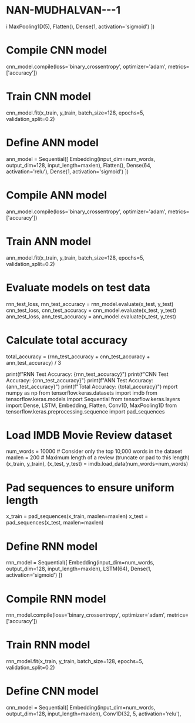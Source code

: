 # NAN-MUDHALVAN---1
i
    MaxPooling1D(5),
    Flatten(),
    Dense(1, activation='sigmoid')
])

# Compile CNN model
cnn_model.compile(loss='binary_crossentropy', optimizer='adam', metrics=['accuracy'])

# Train CNN model
cnn_model.fit(x_train, y_train, batch_size=128, epochs=5, validation_split=0.2)

# Define ANN model
ann_model = Sequential([
    Embedding(input_dim=num_words, output_dim=128, input_length=maxlen),
    Flatten(),
    Dense(64, activation='relu'),
    Dense(1, activation='sigmoid')
])

# Compile ANN model
ann_model.compile(loss='binary_crossentropy', optimizer='adam', metrics=['accuracy'])

# Train ANN model
ann_model.fit(x_train, y_train, batch_size=128, epochs=5, validation_split=0.2)

# Evaluate models on test data
rnn_test_loss, rnn_test_accuracy = rnn_model.evaluate(x_test, y_test)
cnn_test_loss, cnn_test_accuracy = cnn_model.evaluate(x_test, y_test)
ann_test_loss, ann_test_accuracy = ann_model.evaluate(x_test, y_test)

# Calculate total accuracy
total_accuracy = (rnn_test_accuracy + cnn_test_accuracy + ann_test_accuracy) / 3

print(f"RNN Test Accuracy: {rnn_test_accuracy}")
print(f"CNN Test Accuracy: {cnn_test_accuracy}")
print(f"ANN Test Accuracy: {ann_test_accuracy}")
print(f"Total Accuracy: {total_accuracy}")
mport numpy as np
from tensorflow.keras.datasets import imdb
from tensorflow.keras.models import Sequential
from tensorflow.keras.layers import Dense, LSTM, Embedding, Flatten, Conv1D, MaxPooling1D
from tensorflow.keras.preprocessing.sequence import pad_sequences

# Load IMDB Movie Review dataset
num_words = 10000  # Consider only the top 10,000 words in the dataset
maxlen = 200  # Maximum length of a review (truncate or pad to this length)
(x_train, y_train), (x_test, y_test) = imdb.load_data(num_words=num_words)

# Pad sequences to ensure uniform length
x_train = pad_sequences(x_train, maxlen=maxlen)
x_test = pad_sequences(x_test, maxlen=maxlen)

# Define RNN model
rnn_model = Sequential([
    Embedding(input_dim=num_words, output_dim=128, input_length=maxlen),
    LSTM(64),
    Dense(1, activation='sigmoid')
])

# Compile RNN model
rnn_model.compile(loss='binary_crossentropy', optimizer='adam', metrics=['accuracy'])

# Train RNN model
rnn_model.fit(x_train, y_train, batch_size=128, epochs=5, validation_split=0.2)

# Define CNN model
cnn_model = Sequential([
    Embedding(input_dim=num_words, output_dim=128, input_length=maxlen),
    Conv1D(32, 5, activation='relu'),

